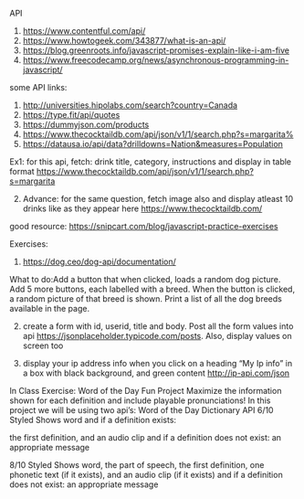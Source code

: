 API
1. https://www.contentful.com/api/
2. https://www.howtogeek.com/343877/what-is-an-api/
3. https://blog.greenroots.info/javascript-promises-explain-like-i-am-five
4. https://www.freecodecamp.org/news/asynchronous-programming-in-javascript/

some API links:
1. http://universities.hipolabs.com/search?country=Canada
2. https://type.fit/api/quotes
3. https://dummyjson.com/products
4. https://www.thecocktaildb.com/api/json/v1/1/search.php?s=margarita%
5. https://datausa.io/api/data?drilldowns=Nation&measures=Population

Ex1: for this api, fetch: drink title, category, instructions and display in table format https://www.thecocktaildb.com/api/json/v1/1/search.php?s=margarita

2. Advance: for the same question, fetch image also and display atleast 10 drinks like  as they appear here https://www.thecocktaildb.com/



good resource: https://snipcart.com/blog/javascript-practice-exercises

Exercises:

1. https://dog.ceo/dog-api/documentation/

What to do:Add a button that when clicked, loads a random dog picture.
Add 5 more buttons, each labelled with a breed. When the button is clicked, a random picture of that breed is shown.
Print a list of all the dog breeds available in the page.

2. create a form with id, userid, title and body. Post all the form values into api https://jsonplaceholder.typicode.com/posts.  Also, display values on screen too

3. display your ip address info when you click on a heading “My Ip info” in a box with black background, and green content    http://ip-api.com/json



In Class Exercise: Word of the Day Fun Project Maximize the information shown for each definition and include playable pronunciations! In this project we will be using two api’s:
Word of the Day
Dictionary API
6/10
Styled
Shows word and if a definition exists:

the first definition, 
and an audio clip
and if a definition does not exist: an appropriate message

8/10
Styled
Shows word,
the part of speech, 
the first definition, 
one phonetic text (if it exists), 
and an audio clip (if it exists)
and if a definition does not exist: an appropriate message












